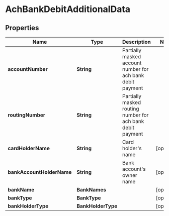 

# AchBankDebitAdditionalData


## Properties

| Name | Type | Description | Notes |
|------------ | ------------- | ------------- | -------------|
|**accountNumber** | **String** | Partially masked account number for ach bank debit payment |  |
|**routingNumber** | **String** | Partially masked routing number for ach bank debit payment |  |
|**cardHolderName** | **String** | Card holder&#39;s name |  [optional] |
|**bankAccountHolderName** | **String** | Bank account&#39;s owner name |  [optional] |
|**bankName** | **BankNames** |  |  [optional] |
|**bankType** | **BankType** |  |  [optional] |
|**bankHolderType** | **BankHolderType** |  |  [optional] |



